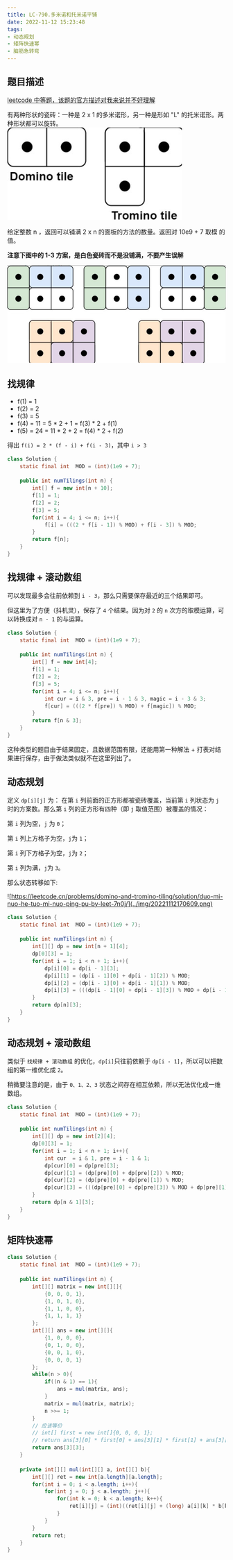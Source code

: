 ```yaml
---
title: LC-790.多米诺和托米诺平铺
date: 2022-11-12 15:23:48
tags:
- 动态规划
- 矩阵快速幂
- 脑筋急转弯
---
```


## 题目描述
[leetcode 中等题，该题的官方描述对我来说并不好理解](https://leetcode.cn/problems/domino-and-tromino-tiling/)

有两种形状的瓷砖：一种是 2 x 1 的多米诺形，另一种是形如 "L" 的托米诺形。两种形状都可以旋转。
![](../img/1668239955779.jpg)

给定整数 n ，返回可以铺满 2 x n 的面板的方法的数量。返回对 10e9 + 7 取模 的值。

**注意下图中的 1-3 方案，是白色瓷砖而不是没铺满，不要产生误解**

![](../img/1668239825809.jpg)



## 找规律
- f(1) = 1
- f(2) = 2
- f(3) = 5
- f(4) = 11 = 5 * 2 + 1 = f(3) * 2 + f(1)
- f(5) = 24 = 11 * 2 + 2 = f(4) * 2 + f(2) 

得出 `f(i) = 2 * (f - i) + f(i - 3)`，其中 `i > 3` 
```Java
class Solution {
    static final int  MOD = (int)(1e9 + 7);

    public int numTilings(int n) {
        int[] f = new int[n + 10];
        f[1] = 1;
        f[2] = 2;
        f[3] = 5;
        for(int i = 4; i <= n; i++){
            f[i] = (((2 * f[i - 1]) % MOD) + f[i - 3]) % MOD;
        }        
        return f[n];
    }
}
```
## 找规律 + 滚动数组
可以发现最多会往前依赖到 `i - 3`，那么只需要保存最近的三个结果即可。

但这里为了方便（抖机灵），保存了 `4` 个结果。因为对 `2` 的 `n` 次方的取模运算，可以转换成对 `n - 1` 的与运算。
```Java
class Solution {
    static final int  MOD = (int)(1e9 + 7);

    public int numTilings(int n) {
        int[] f = new int[4];
        f[1] = 1;
        f[2] = 2;
        f[3] = 5;
        for(int i = 4; i <= n; i++){
            int cur = i & 3, pre = i - 1 & 3, magic = i - 3 & 3;
            f[cur] = (((2 * f[pre]) % MOD) + f[magic]) % MOD;
        }        
        return f[n & 3];
    }
}
```

这种类型的题目由于结果固定，且数据范围有限，还能用第一种解法 + 打表对结果进行保存，由于做法类似就不在这里列出了。

## 动态规划
定义 `dp[i][j]` 为： 在第 `i` 列前面的正方形都被瓷砖覆盖，当前第 `i` 列状态为 `j` 时的方案数。那么第 `i` 列的正方形有四种（即 `j` 取值范围）被覆盖的情况：

第 `i` 列为空，`j` 为 `0`；

第 `i` 列上方格子为空，`j`为 `1`；

第 `i` 列下方格子为空，`j`为 `2`；

第 `i` 列为满，`j`为 `3`。

那么状态转移如下:

![https://leetcode.cn/problems/domino-and-tromino-tiling/solution/duo-mi-nuo-he-tuo-mi-nuo-ping-pu-by-leet-7n0j/](../img/20221112170609.png)

```Java
class Solution {
    static final int  MOD = (int)(1e9 + 7);

    public int numTilings(int n) {
        int[][] dp = new int[n + 1][4];
        dp[0][3] = 1;
        for(int i = 1; i < n + 1; i++){
            dp[i][0] = dp[i - 1][3];
            dp[i][1] = (dp[i - 1][0] + dp[i - 1][2]) % MOD;
            dp[i][2] = (dp[i - 1][0] + dp[i - 1][1]) % MOD;
            dp[i][3] = (((dp[i - 1][0] + dp[i - 1][3]) % MOD + dp[i - 1][1]) % MOD + dp[i - 1][2]) % MOD;
        }
        return dp[n][3];
    }
}
```
## 动态规划 + 滚动数组
类似于 `找规律 + 滚动数组` 的优化，`dp[i]`只往前依赖于 `dp[i - 1]`，所以可以把数组的第一维优化成 `2`。

稍微要注意的是，由于 `0、1、2、3` 状态之间存在相互依赖，所以无法优化成一维数组。
```Java
class Solution {
    static final int  MOD = (int)(1e9 + 7);

    public int numTilings(int n) {
        int[][] dp = new int[2][4];
        dp[0][3] = 1;
        for(int i = 1; i < n + 1; i++){
            int cur  = i & 1, pre = i - 1 & 1;
            dp[cur][0] = dp[pre][3];
            dp[cur][1] = (dp[pre][0] + dp[pre][2]) % MOD;
            dp[cur][2] = (dp[pre][0] + dp[pre][1]) % MOD;
            dp[cur][3] = (((dp[pre][0] + dp[pre][3]) % MOD + dp[pre][1]) % MOD + dp[pre][2]) % MOD;
        }
        return dp[n & 1][3];
    }
}
```
## 矩阵快速幂
```Java
class Solution {
    static final int  MOD = (int)(1e9 + 7);

    public int numTilings(int n) {
        int[][] matrix = new int[][]{
            {0, 0, 0, 1},
            {1, 0, 1, 0},
            {1, 1, 0, 0},
            {1, 1, 1, 1}
        };
        int[][] ans = new int[][]{
            {1, 0, 0, 0},
            {0, 1, 0, 0},
            {0, 0, 1, 0},
            {0, 0, 0, 1}
        };
        while(n > 0){
            if((n & 1) == 1){
                ans = mul(matrix, ans);
            }
            matrix = mul(matrix, matrix);
            n >>= 1;
        }
        // 应该等价
        // int[] first = new int[]{0, 0, 0, 1};
        // return ans[3][0] * first[0] + ans[3][1] * first[1] + ans[3][2] * first[2] + ans[3][3] * first[3];
        return ans[3][3];
    }

    private int[][] mul(int[][] a, int[][] b){
        int[][] ret = new int[a.length][a.length];
        for(int i = 0; i < a.length; i++){
            for(int j = 0; j < a.length; j++){
                for(int k = 0; k < a.length; k++){
                    ret[i][j] = (int)((ret[i][j] + (long) a[i][k] * b[k][j]) % MOD);
                }
            }
        }
        return ret;
    }
}
```